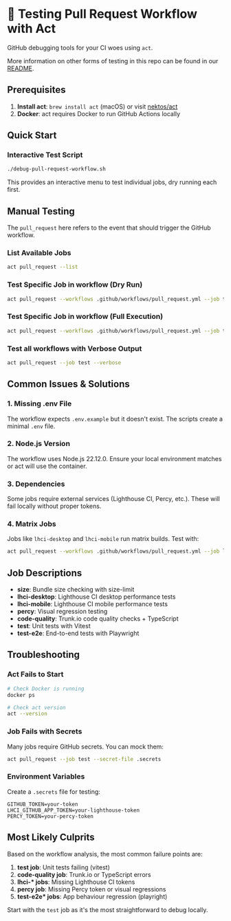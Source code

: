 # 🧪 Testing Pull Request Workflow with Act

GitHub debugging tools for your CI woes using `act`.

More information on other forms of testing in this repo can be found in our [README](../../../README.md).

## Prerequisites

1. **Install act**: `brew install act` (macOS) or visit [nektos/act](https://github.com/nektos/act)
2. **Docker**: act requires Docker to run GitHub Actions locally

## Quick Start

### Interactive Test Script

```bash
./debug-pull-request-workflow.sh
```

This provides an interactive menu to test individual jobs, dry running each
first.

## Manual Testing

The `pull_request` here refers to the event that should trigger the GitHub
workflow.

### List Available Jobs

```bash
act pull_request --list
```

### Test Specific Job in workflow (Dry Run)

```bash
act pull_request --workflows .github/workflows/pull_request.yml --job test --dryrun
```

### Test Specific Job in workflow (Full Execution)

```bash
act pull_request --workflows .github/workflows/pull_request.yml --job test
```

### Test all workflows with Verbose Output

```bash
act pull_request --job test --verbose
```

## Common Issues & Solutions

### 1. Missing .env File

The workflow expects `.env.example` but it doesn't exist. The scripts create a
minimal `.env` file.

### 2. Node.js Version

The workflow uses Node.js 22.12.0. Ensure your local environment matches or act
will use the container.

### 3. Dependencies

Some jobs require external services (Lighthouse CI, Percy, etc.). These will
fail locally without proper tokens.

### 4. Matrix Jobs

Jobs like `lhci-desktop` and `lhci-mobile` run matrix builds. Test with:

```bash
act pull_request --workflows .github/workflows/pull_request.yml --job lhci-desktop --matrix theme:cpr
```

## Job Descriptions

- **size**: Bundle size checking with size-limit
- **lhci-desktop**: Lighthouse CI desktop performance tests
- **lhci-mobile**: Lighthouse CI mobile performance tests
- **percy**: Visual regression testing
- **code-quality**: Trunk.io code quality checks + TypeScript
- **test**: Unit tests with Vitest
- **test-e2e**: End-to-end tests with Playwright

## Troubleshooting

### Act Fails to Start

```bash
# Check Docker is running
docker ps

# Check act version
act --version
```

### Job Fails with Secrets

Many jobs require GitHub secrets. You can mock them:

```bash
act pull_request --job test --secret-file .secrets
```

### Environment Variables

Create a `.secrets` file for testing:

```env
GITHUB_TOKEN=your-token
LHCI_GITHUB_APP_TOKEN=your-lighthouse-token
PERCY_TOKEN=your-percy-token
```

## Most Likely Culprits

Based on the workflow analysis, the most common failure points are:

1. **test job**: Unit tests failing (vitest)
2. **code-quality job**: Trunk.io or TypeScript errors
3. **lhci-\* jobs**: Missing Lighthouse CI tokens
4. **percy job**: Missing Percy token or visual regressions
5. **test-e2e\* jobs**: App behaviour regression (playright)

Start with the `test` job as it's the most straightforward to debug locally.
